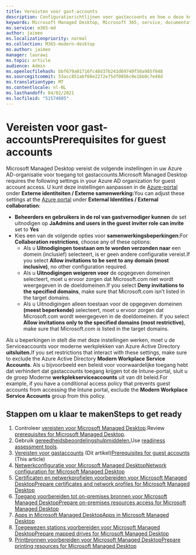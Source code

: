 ```yaml
---
title: Vereisten voor gast-accounts
description: Configuratierichtlijnen voor gastaccounts en hoe u deze kunt aanpassen
keywords: Microsoft Managed Desktop, Microsoft 365, service, documentatie
ms.service: m365-md
author: jaimeo
ms.localizationpriority: normal
ms.collection: M365-modern-desktop
ms.author: jaimeo
manager: laurawi
ms.topic: article
audience: Admin
ms.openlocfilehash: bbf679a01716fc48d37b241d69740f50a985f048
ms.sourcegitcommit: 53acc851abf68e2272e75df0856c0e16b0c7e48d
ms.translationtype: MT
ms.contentlocale: nl-NL
ms.lasthandoff: 04/02/2021
ms.locfileid: "51574605"
---
```

# <a name="prerequisites-for-guest-accounts"></a><span data-ttu-id="a9266-104">Vereisten voor gast-accounts</span><span class="sxs-lookup"><span data-stu-id="a9266-104">Prerequisites for guest accounts</span></span>

<span data-ttu-id="a9266-105">Microsoft Managed Desktop vereist de volgende instellingen in uw Azure AD-organisatie voor toegang tot gastaccounts.</span><span class="sxs-lookup"><span data-stu-id="a9266-105">Microsoft Managed Desktop requires the following settings in your Azure AD organization for guest account access.</span></span> <span data-ttu-id="a9266-106">U kunt deze instellingen aanpassen in de [Azure-portal](https://portal.azure.com) onder **Externe identiteiten / Externe samenwerking:**</span><span class="sxs-lookup"><span data-stu-id="a9266-106">You can adjust these settings at the [Azure portal](https://portal.azure.com) under **External Identities / External collaboration**:</span></span>

-   <span data-ttu-id="a9266-107">**Beheerders en gebruikers in de rol van gastvernodiger kunnen** de set uitnodigen op **Ja**</span><span class="sxs-lookup"><span data-stu-id="a9266-107">**Admins and users in the guest inviter role can invite** set to **Yes**</span></span>
-   <span data-ttu-id="a9266-108">Kies een van de volgende opties voor **samenwerkingsbeperkingen:**</span><span class="sxs-lookup"><span data-stu-id="a9266-108">For **Collaboration restrictions**, choose any of these options:</span></span>
    -   <span data-ttu-id="a9266-109">Als u **Uitnodigingen toestaan om te worden verzonden naar** een domein (inclusief) selecteert, is er geen andere configuratie vereist.</span><span class="sxs-lookup"><span data-stu-id="a9266-109">If you select **Allow invitations to be sent to any domain (most inclusive)**, no other configuration required.</span></span>
    -   <span data-ttu-id="a9266-110">Als u **Uitnodigingen weigeren voor** de opgegeven domeinen selecteert, moet u ervoor zorgen dat Microsoft.com niet wordt weergegeven in de doeldomeinen.</span><span class="sxs-lookup"><span data-stu-id="a9266-110">If you select **Deny invitations to the specified domains**, make sure that Microsoft.com isn’t listed in the target domains.</span></span>
    -   <span data-ttu-id="a9266-111">Als u Uitnodigingen alleen toestaan voor de opgegeven domeinen **(meest beperkende)** selecteert, moet u ervoor zorgen dat Microsoft.com wordt weergegeven in de doeldomeinen. </span><span class="sxs-lookup"><span data-stu-id="a9266-111">If you select **Allow invitations only to the specified domains (most restrictive)**, make sure that Microsoft.com *is* listed in the target domains.</span></span>

<span data-ttu-id="a9266-112">Als u beperkingen in stelt die met deze instellingen werken, moet u de Serviceaccounts voor moderne werkplekken van Azure Active Directory **uitsluiten.**</span><span class="sxs-lookup"><span data-stu-id="a9266-112">If you set restrictions that interact with these settings, make sure to exclude the Azure Active Directory **Modern Workplace Service Accounts**.</span></span> <span data-ttu-id="a9266-113">Als u bijvoorbeeld een beleid voor voorwaardelijke toegang hebt dat verhindert dat gastaccounts toegang krijgen tot de Intune-portal, sluit u de groep Moderne **werkplekserviceaccounts** uit van dit beleid.</span><span class="sxs-lookup"><span data-stu-id="a9266-113">For example, if you have a conditional access policy that prevents guest accounts from accessing the Intune portal, exclude the **Modern Workplace Service Accounts** group from this policy.</span></span>

## <a name="steps-to-get-ready"></a><span data-ttu-id="a9266-114">Stappen om u klaar te maken</span><span class="sxs-lookup"><span data-stu-id="a9266-114">Steps to get ready</span></span>

1. <span data-ttu-id="a9266-115">Controleer [vereisten voor Microsoft Managed Desktop](prerequisites.md).</span><span class="sxs-lookup"><span data-stu-id="a9266-115">Review [prerequisites for Microsoft Managed Desktop](prerequisites.md).</span></span>
2. <span data-ttu-id="a9266-116">Gebruik [gereedheidsbeoordelingshulpmiddelen.](readiness-assessment-tool.md)</span><span class="sxs-lookup"><span data-stu-id="a9266-116">Use [readiness assessment tools](readiness-assessment-tool.md).</span></span>
3. <span data-ttu-id="a9266-117">[Vereisten voor gastaccounts](guest-accounts.md) (Dit artikel)</span><span class="sxs-lookup"><span data-stu-id="a9266-117">[Prerequisites for guest accounts](guest-accounts.md) (This article)</span></span>
4. [<span data-ttu-id="a9266-118">Netwerkconfiguratie voor Microsoft Managed Desktop</span><span class="sxs-lookup"><span data-stu-id="a9266-118">Network configuration for Microsoft Managed Desktop</span></span>](network.md)
5. [<span data-ttu-id="a9266-119">Certificaten en netwerkprofielen voorbereiden voor Microsoft Managed Desktop</span><span class="sxs-lookup"><span data-stu-id="a9266-119">Prepare certificates and network profiles for Microsoft Managed Desktop</span></span>](certs-wifi-lan.md)
6. [<span data-ttu-id="a9266-120">Toegang voorbereiden tot on-premises bronnen voor Microsoft Managed Desktop</span><span class="sxs-lookup"><span data-stu-id="a9266-120">Prepare on-premises resources access for Microsoft Managed Desktop</span></span>](authentication.md)
7. [<span data-ttu-id="a9266-121">Apps in Microsoft Managed Desktop</span><span class="sxs-lookup"><span data-stu-id="a9266-121">Apps in Microsoft Managed Desktop</span></span>](apps.md)
8. [<span data-ttu-id="a9266-122">Toegewezen stations voorbereiden voor Microsoft Managed Desktop</span><span class="sxs-lookup"><span data-stu-id="a9266-122">Prepare mapped drives for Microsoft Managed Desktop</span></span>](mapped-drives.md)
9. [<span data-ttu-id="a9266-123">Printbronnen voorbereiden voor Microsoft Managed Desktop</span><span class="sxs-lookup"><span data-stu-id="a9266-123">Prepare printing resources for Microsoft Managed Desktop</span></span>](printing.md)